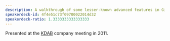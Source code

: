```yaml
---
description: A walkthrough of some lesser-known advanced features in Git.
speakerdeck-id: 4f4e51c73f09700022014d32
speakerdeck-ratio: 1.3333333333333333
---
```

Presented at the [KDAB](https://www.kdab.com) company meeting in 2011.
